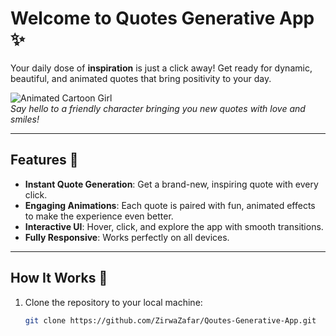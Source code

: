 # Welcome to Quotes Generative App ✨

Your daily dose of **inspiration** is just a click away! Get ready for dynamic, beautiful, and animated quotes that bring positivity to your day.

![Animated Cartoon Girl](https://media.giphy.com/media/3oEdv4rPl2Rr1PvbyA/giphy.gif)  
*Say hello to a friendly character bringing you new quotes with love and smiles!*

---

## Features 🚀

- **Instant Quote Generation**: Get a brand-new, inspiring quote with every click.
- **Engaging Animations**: Each quote is paired with fun, animated effects to make the experience even better.
- **Interactive UI**: Hover, click, and explore the app with smooth transitions.
- **Fully Responsive**: Works perfectly on all devices.

---

## How It Works 🎉

1. Clone the repository to your local machine:
   ```bash
   git clone https://github.com/ZirwaZafar/Qoutes-Generative-App.git
